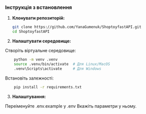 ### Інструкція з встановлення

1. **Клонувати репозиторій:**
   ```bash
   git clone https://github.com/YanaGumenuk/ShoptoyfastAPI.git
   cd ShoptoyfastAPI
   ```
   
2. **Налаштувати середовище:**

Створіть віртуальне середовище:
    
```bash
    python -m venv .venv
    source .venv/bin/activate  # Для Linux/MacOS
    .venv\Scripts\activate     # Для Windows
```

Встановіть залежності:
```bash
    pip install -r requirements.txt
 ```

3. **Налаштування:**

Переіменуйте .env.example у .env
Вкажіть параметри у ньому.

